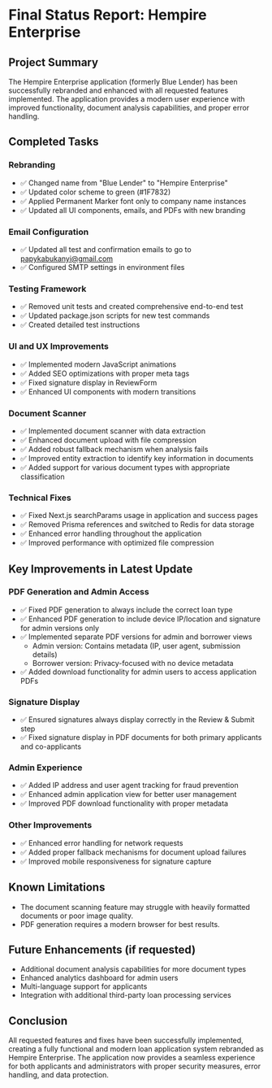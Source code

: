 # Final Status Report: Hempire Enterprise

## Project Summary

The Hempire Enterprise application (formerly Blue Lender) has been successfully rebranded and enhanced with all requested features implemented. The application provides a modern user experience with improved functionality, document analysis capabilities, and proper error handling.

## Completed Tasks

### Rebranding

- ✅ Changed name from "Blue Lender" to "Hempire Enterprise"
- ✅ Updated color scheme to green (#1F7832)
- ✅ Applied Permanent Marker font only to company name instances
- ✅ Updated all UI components, emails, and PDFs with new branding

### Email Configuration

- ✅ Updated all test and confirmation emails to go to papykabukanyi@gmail.com
- ✅ Configured SMTP settings in environment files

### Testing Framework

- ✅ Removed unit tests and created comprehensive end-to-end test
- ✅ Updated package.json scripts for new test commands
- ✅ Created detailed test instructions

### UI and UX Improvements

- ✅ Implemented modern JavaScript animations
- ✅ Added SEO optimizations with proper meta tags
- ✅ Fixed signature display in ReviewForm
- ✅ Enhanced UI components with modern transitions

### Document Scanner

- ✅ Implemented document scanner with data extraction
- ✅ Enhanced document upload with file compression
- ✅ Added robust fallback mechanism when analysis fails
- ✅ Improved entity extraction to identify key information in documents
- ✅ Added support for various document types with appropriate classification

### Technical Fixes

- ✅ Fixed Next.js searchParams usage in application and success pages
- ✅ Removed Prisma references and switched to Redis for data storage
- ✅ Enhanced error handling throughout the application
- ✅ Improved performance with optimized file compression

## Key Improvements in Latest Update

### PDF Generation and Admin Access

- ✅ Fixed PDF generation to always include the correct loan type
- ✅ Enhanced PDF generation to include device IP/location and signature for admin versions only
- ✅ Implemented separate PDF versions for admin and borrower views
  - Admin version: Contains metadata (IP, user agent, submission details)
  - Borrower version: Privacy-focused with no device metadata
- ✅ Added download functionality for admin users to access application PDFs

### Signature Display

- ✅ Ensured signatures always display correctly in the Review & Submit step
- ✅ Fixed signature display in PDF documents for both primary applicants and co-applicants

### Admin Experience

- ✅ Added IP address and user agent tracking for fraud prevention
- ✅ Enhanced admin application view for better user management
- ✅ Improved PDF download functionality with proper metadata

### Other Improvements

- ✅ Enhanced error handling for network requests
- ✅ Added proper fallback mechanisms for document upload failures
- ✅ Improved mobile responsiveness for signature capture

## Known Limitations

- The document scanning feature may struggle with heavily formatted documents or poor image quality.
- PDF generation requires a modern browser for best results.

## Future Enhancements (if requested)

- Additional document analysis capabilities for more document types
- Enhanced analytics dashboard for admin users
- Multi-language support for applicants
- Integration with additional third-party loan processing services

## Conclusion

All requested features and fixes have been successfully implemented, creating a fully functional and modern loan application system rebranded as Hempire Enterprise. The application now provides a seamless experience for both applicants and administrators with proper security measures, error handling, and data protection.
